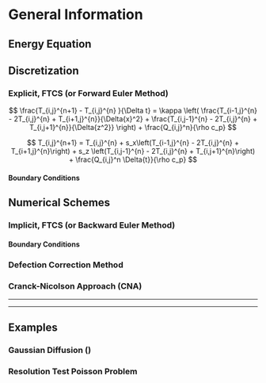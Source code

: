 # General Information 

## Energy Equation 

## Discretization 

### Explicit, FTCS (or Forward Euler Method)

$$
\frac{T_{i,j}^{n+1} - T_{i,j}^{n} }{\Delta t} = \kappa \left( \frac{T_{i-1,j}^{n} - 2T_{i,j}^{n} + T_{i+1,j}^{n}}{\Delta{x}^2} + \frac{T_{i,j-1}^{n} - 2T_{i,j}^{n} + T_{i,j+1}^{n}}{\Delta{z^2}} \right) + \frac{Q_{i,j}^n}{\rho c_p}
$$

$$
T_{i,j}^{n+1} = T_{i,j}^{n} + s_x\left(T_{i-1,j}^{n} - 2T_{i,j}^{n} + T_{i+1,j}^{n}\right) + s_z \left(T_{i,j-1}^{n} - 2T_{i,j}^{n} + T_{i,j+1}^{n}\right) + \frac{Q_{i,j}^n \Delta{t}}{\rho c_p}
$$

#### Boundary Conditions

## Numerical Schemes

### Implicit, FTCS (or Backward Euler Method)

#### Boundary Conditions

### Defection Correction Method

### Cranck-Nicolson Approach (CNA)

---------------
---------------

## Examples 

### Gaussian Diffusion ([]())

### Resolution Test Poisson Problem